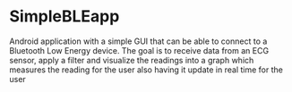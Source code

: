 # SimpleBLEapp
Android application with a simple GUI that can be able to connect to a Bluetooth Low Energy device. The goal is to receive data from an ECG sensor, apply a filter and visualize the readings into a graph which measures the reading for the user also having it update in real time for the user
